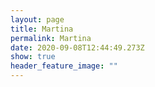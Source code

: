 ```yaml
---
layout: page
title: Martina
permalink: Martina
date: 2020-09-08T12:44:49.273Z
show: true
header_feature_image: ""
---
```

![]()